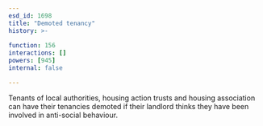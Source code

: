 ```yaml
---
esd_id: 1698
title: "Demoted tenancy"
history: >-
  
function: 156
interactions: []
powers: [945]
internal: false

---
```


Tenants of local authorities, housing action trusts and housing association can have their tenancies demoted if their landlord thinks they have been involved in anti-social behaviour.

